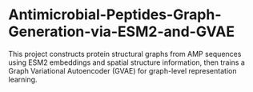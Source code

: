 # Antimicrobial-Peptides-Graph-Generation-via-ESM2-and-GVAE
This project constructs protein structural graphs from AMP sequences using ESM2 embeddings and spatial structure information, then trains a Graph Variational Autoencoder (GVAE) for graph-level representation learning.
